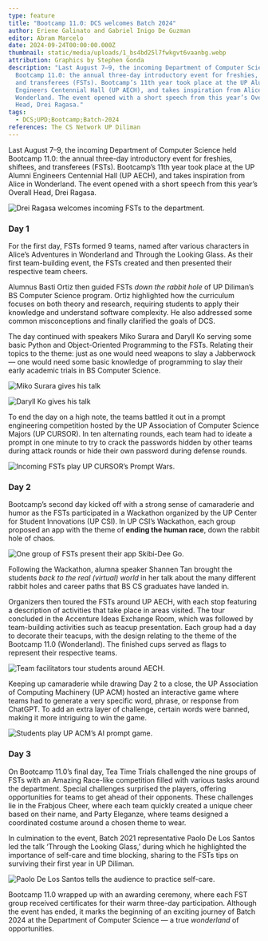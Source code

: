 ```yaml
---
type: feature
title: "Bootcamp 11.0: DCS welcomes Batch 2024"
author: Eriene Galinato and Gabriel Inigo De Guzman
editor: Abram Marcelo
date: 2024-09-24T00:00:00.000Z
thumbnail: static/media/uploads/1_bs4bd25l7fwkgvt6vaanbg.webp
attribution: Graphics by Stephen Gonda
description: "Last August 7–9, the incoming Department of Computer Science held
  Bootcamp 11.0: the annual three-day introductory event for freshies, shiftees,
  and transferees (FSTs). Bootcamp’s 11th year took place at the UP Alumni
  Engineers Centennial Hall (UP AECH), and takes inspiration from Alice in
  Wonderland. The event opened with a short speech from this year’s Overall
  Head, Drei Ragasa."
tags:
  - DCS;UPD;Bootcamp;Batch-2024
references: The CS Network UP Diliman
---
```

Last August 7–9, the incoming Department of Computer Science held Bootcamp 11.0: the annual three-day introductory event for freshies, shiftees, and transferees (FSTs). Bootcamp’s 11th year took place at the UP Alumni Engineers Centennial Hall (UP AECH), and takes inspiration from Alice in Wonderland. The event opened with a short speech from this year’s Overall Head, Drei Ragasa.

![Drei Ragasa welcomes incoming FSTs to the department.](static/media/uploads/0_2nfmdxgxyv9bki9i.webp "Drei Ragasa welcomes incoming FSTs to the department.")

### Day 1

For the first day, FSTs formed 9 teams, named after various characters in Alice’s Adventures in Wonderland and Through the Looking Glass. As their first team-building event, the FSTs created and then presented their respective team cheers.

Alumnus Basti Ortiz then guided FSTs *down the rabbit hole* of UP Diliman’s BS Computer Science program. Ortiz highlighted how the curriculum focuses on both theory and research, requiring students to apply their knowledge and understand software complexity. He also addressed some common misconceptions and finally clarified the goals of DCS.

The day continued with speakers Miko Surara and Daryll Ko serving some basic Python and Object-Oriented Programming to the FSTs. Relating their topics to the theme: just as one would need weapons to slay a Jabberwock — one would need some basic knowledge of programming to slay their early academic trials in BS Computer Science.

![Miko Surara gives his talk](static/media/uploads/0_cx6hr485df-pxj-n.webp "Miko Surara gives his talk")

![Daryll Ko gives his talk](static/media/uploads/0_z6uthzo_zqnouma7.webp "Daryll Ko gives his talk")

To end the day on a high note, the teams battled it out in a prompt engineering competition hosted by the UP Association of Computer Science Majors (UP CURSOR). In ten alternating rounds, each team had to ideate a prompt in one minute to try to crack the passwords hidden by other teams during attack rounds or hide their own password during defense rounds.

![Incoming FSTs play UP CURSOR’s Prompt Wars.](static/media/uploads/0_kl4_m02mdayirghq.webp "Incoming FSTs play UP CURSOR’s Prompt Wars.")

### Day 2

Bootcamp’s second day kicked off with a strong sense of camaraderie and humor as the FSTs participated in a Wackathon organized by the UP Center for Student Innovations (UP CSI). In UP CSI’s Wackathon, each group proposed an app with the theme of **ending the human race**, down the rabbit hole of chaos.

![One group of FSTs present their app Skibi-Dee Go.](static/media/uploads/0_jmtdbnctb4z-qsot.webp "One group of FSTs present their app Skibi-Dee Go.")

Following the Wackathon, alumna speaker Shannen Tan brought the students *back to the real (virtual) world* in her talk about the many different rabbit holes and career paths that BS CS graduates have landed in.

Organizers then toured the FSTs around UP AECH, with each stop featuring a description of activities that take place in areas visited. The tour concluded in the Accenture Ideas Exchange Room, which was followed by team-building activities such as teacup presentation. Each group had a day to decorate their teacups, with the design relating to the theme of the Bootcamp 11.0 (Wonderland). The finished cups served as flags to represent their respective teams.

![Team facilitators tour students around AECH.](static/media/uploads/0_si-xsz3tts9pl7um.webp "Team facilitators tour students around AECH.")

Keeping up camaraderie while drawing Day 2 to a close, the UP Association of Computing Machinery (UP ACM) hosted an interactive game where teams had to generate a very specific word, phrase, or response from ChatGPT. To add an extra layer of challenge, certain words were banned, making it more intriguing to win the game.

![Students play UP ACM’s AI prompt game.](static/media/uploads/0_hkjdzbnrulo6habz.webp "Students play UP ACM’s AI prompt game.")

### Day 3

On Bootcamp 11.0’s final day, Tea Time Trials challenged the nine groups of FSTs with an Amazing Race-like competition filled with various tasks around the department. Special challenges surprised the players, offering opportunities for teams to get ahead of their opponents. These challenges lie in the Frabjous Cheer, where each team quickly created a unique cheer based on their name, and Party Eleganze, where teams designed a coordinated costume around a chosen theme to wear.

In culmination to the event, Batch 2021 representative Paolo De Los Santos led the talk ‘Through the Looking Glass,’ during which he highlighted the importance of self-care and time blocking, sharing to the FSTs tips on surviving their first year in UP Diliman.

![Paolo De Los Santos tells the audience to practice self-care.](static/media/uploads/0_6yhbsofotbh6j-9m.webp "Paolo De Los Santos tells the audience to practice self-care.")

Bootcamp 11.0 wrapped up with an awarding ceremony, where each FST group received certificates for their warm three-day participation. Although the event has ended, it marks the beginning of an exciting journey of Batch 2024 at the Department of Computer Science — a true *wonderland* of opportunities.

